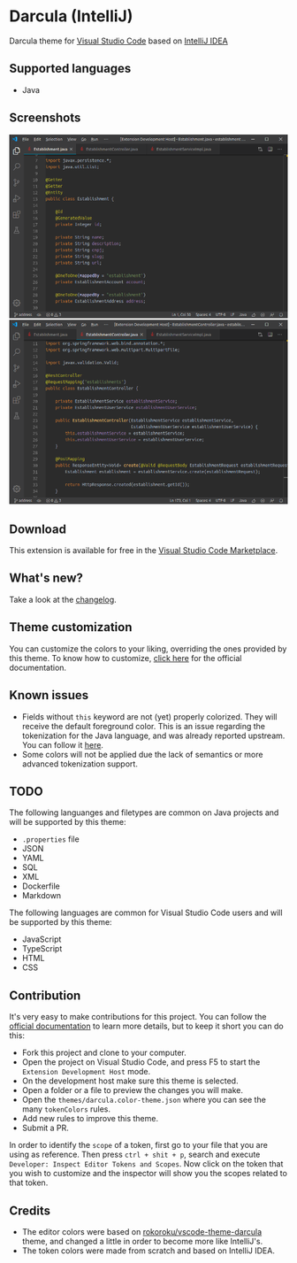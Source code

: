 # Darcula (IntelliJ)
Darcula theme for [Visual Studio Code](https://code.visualstudio.com) based on [IntelliJ IDEA](https://www.jetbrains.com/idea)

## Supported languages
* Java

## Screenshots
![Java-Entity](screenshots/java-entity.png)
![Java-Controller](screenshots/java-controller.png)

## Download
This extension is available for free in the [Visual Studio Code Marketplace](https://marketplace.visualstudio.com/items?itemName=rafaelrenanpacheco.darcula-theme).

## What's new?
Take a look at the [changelog](CHANGELOG.md).

## Theme customization
You can customize the colors to your liking, overriding the ones provided by this theme. To know how to customize, [click here](https://code.visualstudio.com/api/references/theme-color) for the official documentation.

## Known issues
* Fields without `this` keyword are not (yet) properly colorized. They will receive the default foreground color. This is an issue regarding the tokenization for the Java language, and was already reported upstream. You can follow it [here](https://github.com/atom/language-java/issues/224).
* Some colors will not be applied due the lack of semantics or more advanced tokenization support.

## TODO
The following languanges and filetypes are common on Java projects and will be supported by this theme:
* `.properties` file
* JSON
* YAML
* SQL
* XML
* Dockerfile
* Markdown

The following languages are common for Visual Studio Code users and will be supported by this theme:
* JavaScript
* TypeScript
* HTML
* CSS

## Contribution
It's very easy to make contributions for this project. You can follow the [official documentation](https://code.visualstudio.com/api/extension-guides/color-theme#test-a-new-color-theme) to learn more details, but to keep it short you can do this:
* Fork this project and clone to your computer.
* Open the project on Visual Studio Code, and press F5 to start the `Extension Development Host` mode.
* On the development host make sure this theme is selected.
* Open a folder or a file to preview the changes you will make.
* Open the `themes/darcula.color-theme.json` where you can see the many `tokenColors` rules.
* Add new rules to improve this theme.
* Submit a PR.

In order to identify the `scope` of a token, first go to your file that you are using as reference. Then press `ctrl + shit + p`, search and execute `Developer: Inspect Editor Tokens and Scopes`. Now click on the token that you wish to customize and the inspector will show you the scopes related to that token.

## Credits
* The editor colors were based on [rokoroku/vscode-theme-darcula](https://github.com/rokoroku/vscode-theme-darcula) theme, and changed a little in order to become more like IntelliJ's.
* The token colors were made from scratch and based on IntelliJ IDEA.
